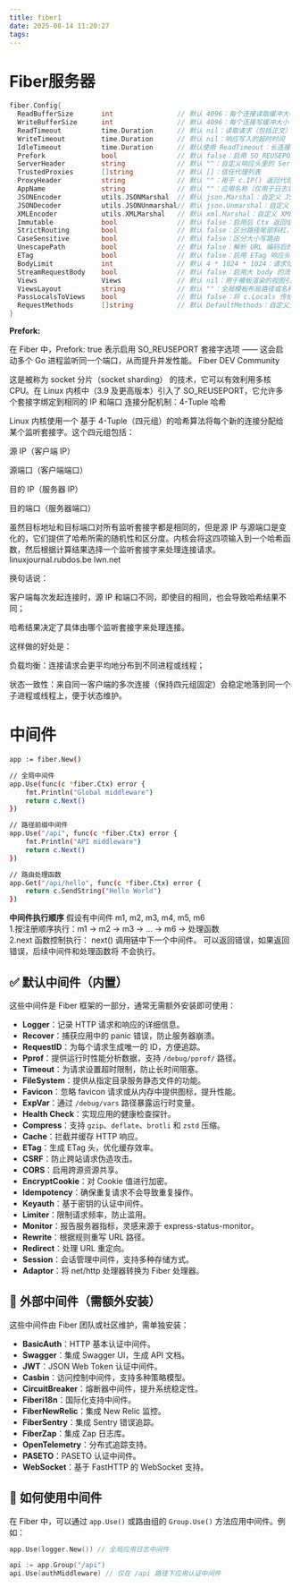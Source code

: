 ```yaml
---
title: fiber1
date: 2025-08-14 11:20:27
tags:
---
```

# Fiber服务器
```go
fiber.Config{
  ReadBufferSize       int                // 默认 4096：每个连接读取缓冲大小，也限制请求头最大长度
  WriteBufferSize      int                // 默认 4096：每个连接写缓冲大小
  ReadTimeout          time.Duration      // 默认 nil：读取请求（包括正文）的最大允许时间
  WriteTimeout         time.Duration      // 默认 nil：响应写入的超时时间
  IdleTimeout          time.Duration      // 默认使用 ReadTimeout：长连接空闲等待下一个请求的时间
  Prefork              bool               // 默认 false：启用 SO_REUSEPORT，实现多进程监听同一端口
  ServerHeader         string             // 默认 ""：自定义响应头里的 Server 字段
  TrustedProxies       []string           // 默认 []：信任代理列表
  ProxyHeader          string             // 默认 ""：用于 c.IP() 返回代理头中的 IP
  AppName              string             // 默认 ""：应用名称（仅用于日志或提示）
  JSONEncoder          utils.JSONMarshal  // 默认 json.Marshal：自定义 JSON 编码函数
  JSONDecoder          utils.JSONUnmarshal// 默认 json.Unmarshal：自定义 JSON 解码函数
  XMLEncoder           utils.XMLMarshal   // 默认 xml.Marshal：自定义 XML 编码函数
  Immutable            bool               // 默认 false：启用后 Ctx 返回值不可变
  StrictRouting        bool               // 默认 false：区分路径尾部斜杠，如 /foo 和 /foo/ 不等同
  CaseSensitive        bool               // 默认 false：区分大小写路由
  UnescapePath         bool               // 默认 false：解析 URL 编码后的字符再路由
  ETag                 bool               // 默认 false：启用 ETag 响应头（CRC-32 哈希）
  BodyLimit            int                // 默认 4 * 1024 * 1024：请求体最大字节限制
  StreamRequestBody    bool               // 默认 false：启用大 body 的流式处理
  Views                Views              // 默认 nil：用于模板渲染的视图引擎
  ViewsLayout          string             // 默认 ""：全局模板布局路径或名称
  PassLocalsToViews    bool               // 默认 false：将 c.Locals 传给模板引擎
  RequestMethods       []string           // 默认 DefaultMethods：自定义允许的 HTTP 方法
}
```
**Prefork:**

在 Fiber 中，Prefork: true 表示启用 SO_REUSEPORT 套接字选项 —— 这会启动多个 Go 进程监听同一个端口，从而提升并发性能。
Fiber
DEV Community

这是被称为 socket 分片（socket sharding） 的技术，它可以有效利用多核 CPU。在 Linux 内核中（3.9 及更高版本）引入了 SO_REUSEPORT，它允许多个套接字绑定到相同的 IP 和端口
连接分配机制：4-Tuple 哈希

Linux 内核使用一个 基于 4-Tuple（四元组）的哈希算法将每个新的连接分配给某个监听套接字。这个四元组包括：

源 IP（客户端 IP）

源端口（客户端端口）

目的 IP（服务器 IP）

目的端口（服务器端口）

虽然目标地址和目标端口对所有监听套接字都是相同的，但是源 IP 与源端口是变化的，它们提供了哈希所需的随机性和区分度。内核会将这四项输入到一个哈希函数，然后根据计算结果选择一个监听套接字来处理连接请求。
linuxjournal.rubdos.be
lwn.net

换句话说：

客户端每次发起连接时，源 IP 和端口不同，即使目的相同，也会导致哈希结果不同；

哈希结果决定了具体由哪个监听套接字来处理连接。

这样做的好处是：

负载均衡：连接请求会更平均地分布到不同进程或线程；

状态一致性：来自同一客户端的多次连接（保持四元组固定）会稳定地落到同一个子进程或线程上，便于状态维护。

# 中间件

```bash
app := fiber.New()

// 全局中间件
app.Use(func(c *fiber.Ctx) error {
    fmt.Println("Global middleware")
    return c.Next()
})

// 路径前缀中间件
app.Use("/api", func(c *fiber.Ctx) error {
    fmt.Println("API middleware")
    return c.Next()
})

// 路由处理函数
app.Get("/api/hello", func(c *fiber.Ctx) error {
    return c.SendString("Hello World")
})

```
**中间件执行顺序**
假设有中间件 m1, m2, m3, m4, m5, m6     
1.按注册顺序执行：m1 → m2 → m3 → ... → m6 → 处理函数   
2.next 函数控制执行： next() 调用链中下一个中间件。 可以返回错误，如果返回错误，后续中间件和处理函数将 不会执行。   


## ✅ 默认中间件（内置）

这些中间件是 Fiber 框架的一部分，通常无需额外安装即可使用：

- **Logger**：记录 HTTP 请求和响应的详细信息。
- **Recover**：捕获应用中的 panic 错误，防止服务器崩溃。
- **RequestID**：为每个请求生成唯一的 ID，方便追踪。
- **Pprof**：提供运行时性能分析数据，支持 `/debug/pprof/` 路径。
- **Timeout**：为请求设置超时限制，防止长时间阻塞。
- **FileSystem**：提供从指定目录服务静态文件的功能。
- **Favicon**：忽略 favicon 请求或从内存中提供图标，提升性能。
- **ExpVar**：通过 `/debug/vars` 路径暴露运行时变量。
- **Health Check**：实现应用的健康检查探针。
- **Compress**：支持 `gzip`、`deflate`、`brotli` 和 `zstd` 压缩。
- **Cache**：拦截并缓存 HTTP 响应。
- **ETag**：生成 ETag 头，优化缓存效率。
- **CSRF**：防止跨站请求伪造攻击。
- **CORS**：启用跨源资源共享。
- **EncryptCookie**：对 Cookie 值进行加密。
- **Idempotency**：确保重复请求不会导致重复操作。
- **Keyauth**：基于密钥的认证中间件。
- **Limiter**：限制请求频率，防止滥用。
- **Monitor**：报告服务器指标，灵感来源于 express-status-monitor。
- **Rewrite**：根据规则重写 URL 路径。
- **Redirect**：处理 URL 重定向。
- **Session**：会话管理中间件，支持多种存储方式。
- **Adaptor**：将 net/http 处理器转换为 Fiber 处理器。

## 🔌 外部中间件（需额外安装）

这些中间件由 Fiber 团队或社区维护，需单独安装：

- **BasicAuth**：HTTP 基本认证中间件。
- **Swagger**：集成 Swagger UI，生成 API 文档。
- **JWT**：JSON Web Token 认证中间件。
- **Casbin**：访问控制中间件，支持多种策略模型。
- **CircuitBreaker**：熔断器中间件，提升系统稳定性。
- **Fiberi18n**：国际化支持中间件。
- **FiberNewRelic**：集成 New Relic 监控。
- **FiberSentry**：集成 Sentry 错误追踪。
- **FiberZap**：集成 Zap 日志库。
- **OpenTelemetry**：分布式追踪支持。
- **PASETO**：PASETO 认证中间件。
- **WebSocket**：基于 FastHTTP 的 WebSocket 支持。

## 🧰 如何使用中间件

在 Fiber 中，可以通过 `app.Use()` 或路由组的 `Group.Use()` 方法应用中间件。例如：

```go
app.Use(logger.New()) // 全局应用日志中间件

api := app.Group("/api")
api.Use(authMiddleware) // 仅在 /api 路径下应用认证中间件
```